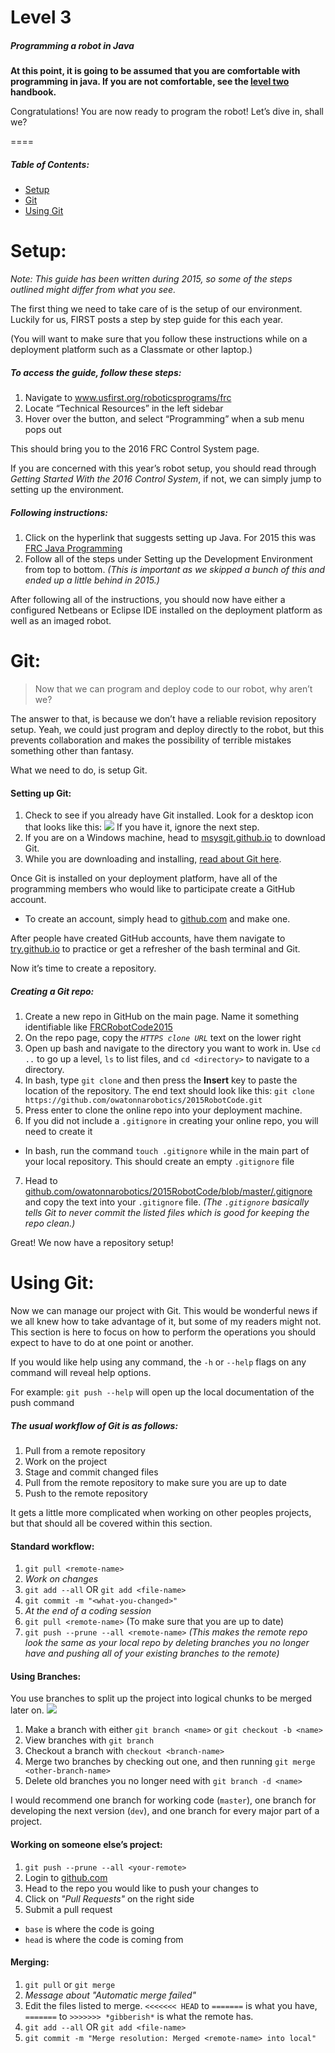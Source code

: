 # Level 3 #
##### *Programming a robot in Java* #####
**At this point, it is going to be assumed that you are comfortable with programming in java. If you are not comfortable, see the [level two](level-2.md) handbook.**

Congratulations! You are now ready to program the robot! Let’s dive in, shall we?

====

##### Table of Contents: #####
* [Setup](#setup)
* [Git](#git)
* [Using Git](#using-git)



# Setup: #
*Note: This guide has been written during 2015, so some of the steps outlined might differ from what you see.*

The first thing we need to take care of is the setup of our environment. Luckily for us, FIRST posts a step by step guide for this each year.

(You will want to make sure that you follow these instructions while on a deployment platform such as a Classmate or other laptop.)

##### To access the guide, follow these steps: #####

1.	Navigate to www.usfirst.org/roboticsprograms/frc
2.	Locate “Technical Resources” in the left sidebar
3.	Hover over the button, and select “Programming” when a sub menu pops out

This should bring you to the 2016 FRC Control System page.

If you are concerned with this year’s robot setup, you should read through *Getting Started With the 2016 Control System*, if not, we can simply jump to setting up the environment.

##### Following instructions: #####
1.	Click on the hyperlink that suggests setting up Java. For 2015 this was [FRC Java Programming](http://wpilib.screenstepslive.com/s/4485/m/13809)
2.	Follow all of the steps under Setting up the Development Environment from top to bottom. *(This is important as we skipped a bunch of this and ended up a little behind in 2015.)*

After following all of the instructions, you should now have either a configured Netbeans or Eclipse IDE installed on the deployment platform as well as an imaged robot.



# Git: #
> Now that we can program and deploy code to our robot, why aren’t we?

The answer to that, is because we don’t have a reliable revision repository setup. Yeah, we could just program and deploy directly to the robot, but this prevents collaboration and makes the possibility of terrible mistakes something other than fantasy.

What we need to do, is setup Git.

#### Setting up Git: ####

1.	Check to see if you already have Git installed. Look for a desktop icon that looks like this: ![](http://git-scm.com/images/logos/downloads/Git-Icon-1788C.png) If you have it, ignore the next step.
2.	If you are on a Windows machine, head to [msysgit.github.io](http://msysgit.github.io/) to download Git.
3.	While you are downloading and installing, [read about Git here](http://git-scm.com/about).

Once Git is installed on your deployment platform, have all of the programming members who would like to participate create a GitHub account.

* To create an account, simply head to [github.com](https://github.com/) and make one.

After people have created GitHub accounts, have them navigate to [try.github.io](https://try.github.io/levels/1/challenges/1) to practice or get a refresher of the bash terminal and Git.

Now it’s time to create a repository.

##### Creating a Git repo: #####

1.	Create a new repo in GitHub on the main page. Name it something identifiable like [FRCRobotCode2015](https://github.com/owatonnarobotics/2015RobotCode)
2.	On the repo page, copy the *`HTTPS clone URL`* text on the lower right
3.	Open up bash and navigate to the directory you want to work in. Use `cd ..` to go up a level, `ls` to list files, and `cd <directory>` to navigate to a directory.
4.	In bash, type `git clone` and then press the **Insert** key to paste the location of the repository. The end text should look like this: `git clone https://github.com/owatonnarobotics/2015RobotCode.git`
5.	Press enter to clone the online repo into your deployment machine.
6.	If you did not include a `.gitignore` in creating your online repo, you will need to create it
  * In bash, run the command `touch .gitignore` while in the main part of your local repository. This should create an empty `.gitignore` file
7.	Head to [github.com/owatonnarobotics/2015RobotCode/blob/master/.gitignore](https://github.com/owatonnarobotics/2015RobotCode/blob/master/.gitignore) and copy the text into your `.gitignore` file. *(The `.gitignore` basically tells Git to never commit the listed files which is good for keeping the repo clean.)*

Great! We now have a repository setup!



# Using Git: #
Now we can manage our project with Git. This would be wonderful news if we all knew how to take advantage of it, but some of my readers might not. This section is here to focus on how to perform the operations you should expect to have to do at one point or another.

If you would like help using any command, the `-h` or `--help` flags on any command will reveal help options.

For example: `git push --help` will open up the local documentation of the push command

##### The usual workflow of Git is as follows: #####
1. Pull from a remote repository
2. Work on the project
3. Stage and commit changed files
4. Pull from the remote repository to make sure you are up to date
5. Push to the remote repository

It gets a little more complicated when working on other peoples projects, but that should all be covered within this section.

#### Standard workflow: ####
1. `git pull <remote-name>`
2. *Work on changes*
3. `git add --all` OR `git add <file-name>`
4. `git commit -m "<what-you-changed>"`
5. *At the end of a coding session*
6. `git pull <remote-name>` (To make sure that you are up to date)
7. `git push --prune --all <remote-name>` *(This makes the remote repo look the same as your local repo by deleting branches you no longer have and pushing all of your existing branches to the remote)*

#### Using Branches: ####
You use branches to split up the project into logical chunks to be merged later on.
![](http://git-scm.com/images/about/branches@2x.png)
1. Make a branch with either `git branch <name>` or `git checkout -b <name>`
2. View branches with `git branch`
3. Checkout a branch with `checkout <branch-name>`
4. Merge two branches by checking out one, and then running `git merge <other-branch-name>`
5. Delete old branches you no longer need with `git branch -d <name>`

I would recommend one branch for working code (`master`), one branch for developing the next version (`dev`), and one branch for every major part of a project.

#### Working on someone else’s project: ####
1. `git push --prune --all <your-remote>`
2. Login to [github.com](https://github.com/)
3. Head to the repo you would like to push your changes to
4. Click on *"Pull Requests"* on the right side
5. Submit a pull request
  * `base` is where the code is going
  * `head` is where the code is coming from


#### Merging: ####
1. `git pull` or `git merge`
2. *Message about "Automatic merge failed"*
3. Edit the files listed to merge. `<<<<<<< HEAD` to `=======` is what you have, `=======` to `>>>>>>> *gibberish*` is what the remote has.
4. `git add --all` OR `git add <file-name>`
5. `git commit -m "Merge resolution: Merged <remote-name> into local"`

